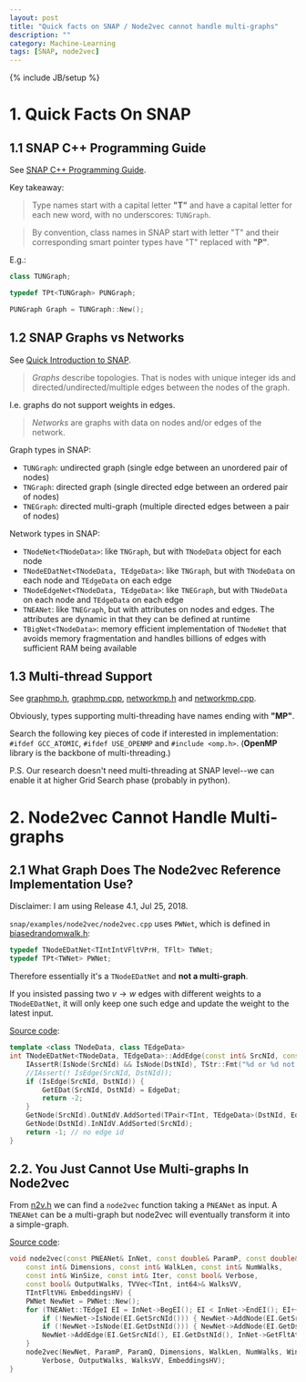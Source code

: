 ```yaml
---
layout: post
title: "Quick facts on SNAP / Node2vec cannot handle multi-graphs"
description: ""
category: Machine-Learning
tags: [SNAP, node2vec]
---
```

{% include JB/setup %}

# 1. Quick Facts On SNAP

## 1.1 SNAP C++ Programming Guide

See [SNAP C++ Programming Guide](https://snap.stanford.edu/snap/doc/snapdev-guide/).

Key takeaway:

> Type names start with a capital letter **"T"** and have a capital letter for each new word, with no underscores: `TUNGraph`.

> By convention, class names in SNAP start with letter "T" and their corresponding smart pointer types have "T" replaced with **"P"**.

E.g.:

```cpp
class TUNGraph;

typedef TPt<TUNGraph> PUNGraph;

PUNGraph Graph = TUNGraph::New();
```

## 1.2 SNAP Graphs vs Networks

See [Quick Introduction to SNAP](https://snap.stanford.edu/snap/quick.html).

> _Graphs_ describe topologies. That is nodes with unique integer ids and directed/undirected/multiple edges between the nodes of the graph.

I.e. graphs do not support weights in edges.

> _Networks_ are graphs with data on nodes and/or edges of the network.

Graph types in SNAP:

* `TUNGraph`: undirected graph (single edge between an unordered pair of nodes)
* `TNGraph`: directed graph (single directed edge between an ordered pair of nodes)
* `TNEGraph`: directed multi-graph (multiple directed edges between a pair of nodes)

Network types in SNAP:

* `TNodeNet<TNodeData>`: like `TNGraph`, but with `TNodeData` object for each node
* `TNodeEDatNet<TNodeData, TEdgeData>`: like `TNGraph`, but with `TNodeData` on each node and `TEdgeData` on each edge
* `TNodeEdgeNet<TNodeData, TEdgeData>`: like `TNEGraph`, but with `TNodeData` on each node and `TEdgeData` on each edge
* `TNEANet`: like `TNEGraph`, but with attributes on nodes and edges. The attributes are dynamic in that they can be defined at runtime
* `TBigNet<TNodeData>`: memory efficient implementation of `TNodeNet` that avoids memory fragmentation and handles billions of edges with sufficient RAM being available

## 1.3 Multi-thread Support

See [graphmp.h](https://snap.stanford.edu/snap/doc/snapuser-ref/d9/deb/graphmp_8h.html), [graphmp.cpp](https://snap.stanford.edu/snap/doc/snapuser-ref/d7/dd2/graphmp_8cpp.html), [networkmp.h](https://snap.stanford.edu/snap/doc/snapuser-ref/dc/d36/networkmp_8h.html) and [networkmp.cpp](https://snap.stanford.edu/snap/doc/snapuser-ref/dd/d0a/networkmp_8cpp.html).

Obviously, types supporting multi-threading have names ending with **"MP"**.

Search the following key pieces of code if interested in implementation: `#ifdef GCC_ATOMIC`, `#ifdef USE_OPENMP` and `#include <omp.h>`. (**OpenMP** library is the backbone of multi-threading.)

P.S. Our research doesn't need multi-threading at SNAP level--we can enable it at higher Grid Search phase (probably in python).

# 2. Node2vec Cannot Handle Multi-graphs

## 2.1 What Graph Does The Node2vec Reference Implementation Use?

Disclaimer: I am using Release 4.1, Jul 25, 2018.

`snap/examples/node2vec/node2vec.cpp` uses `PWNet`, which is defined in [biasedrandomwalk.h](https://snap.stanford.edu/snap/doc/snapdev-ref/d5/dc0/biasedrandomwalk_8h.html):

```cpp
typedef TNodeEDatNet<TIntIntVFltVPrH, TFlt> TWNet;
typedef TPt<TWNet> PWNet;
```

Therefore essentially it's a `TNodeEDatNet` and **not a multi-graph**.

If you insisted passing two $v \rightarrow w$ edges with different weights to a `TNodeEDatNet`, it will only keep one such edge and update the weight to the latest input.

[Source code](https://snap.stanford.edu/snap/doc/snapdev-ref/de/d62/classTNodeEDatNet.html#adc9fbdd2464d6077123ba3ff6ccf01e9):

```cpp
template <class TNodeData, class TEdgeData>
int TNodeEDatNet<TNodeData, TEdgeData>::AddEdge(const int& SrcNId, const int& DstNId, const TEdgeData& EdgeDat) {
    IAssertR(IsNode(SrcNId) && IsNode(DstNId), TStr::Fmt("%d or %d not a node.", SrcNId, DstNId).CStr());
    //IAssert(! IsEdge(SrcNId, DstNId));
    if (IsEdge(SrcNId, DstNId)) {
        GetEDat(SrcNId, DstNId) = EdgeDat;
        return -2;
    }
    GetNode(SrcNId).OutNIdV.AddSorted(TPair<TInt, TEdgeData>(DstNId, EdgeDat));
    GetNode(DstNId).InNIdV.AddSorted(SrcNId);
    return -1; // no edge id
}
```

## 2.2. You Just Cannot Use Multi-graphs In Node2vec

From [n2v.h](https://snap.stanford.edu/snap/doc/snapdev-ref/d6/d2e/n2v_8h.html) we can find a `node2vec` function taking a `PNEANet` as input. A `TNEANet` can be a multi-graph but node2vec will eventually transform it into a simple-graph. 

[Source code](https://snap.stanford.edu/snap/doc/snapdev-ref/d0/dcd/n2v_8cpp_source.html#l00081):

```cpp
void node2vec(const PNEANet& InNet, const double& ParamP, const double& ParamQ,
    const int& Dimensions, const int& WalkLen, const int& NumWalks,
    const int& WinSize, const int& Iter, const bool& Verbose,
    const bool& OutputWalks, TVVec<TInt, int64>& WalksVV,
    TIntFltVH& EmbeddingsHV) {
    PWNet NewNet = PWNet::New();
    for (TNEANet::TEdgeI EI = InNet->BegEI(); EI < InNet->EndEI(); EI++) {
        if (!NewNet->IsNode(EI.GetSrcNId())) { NewNet->AddNode(EI.GetSrcNId()); }
        if (!NewNet->IsNode(EI.GetDstNId())) { NewNet->AddNode(EI.GetDstNId()); }
        NewNet->AddEdge(EI.GetSrcNId(), EI.GetDstNId(), InNet->GetFltAttrDatE(EI,"weight"));
    }
    node2vec(NewNet, ParamP, ParamQ, Dimensions, WalkLen, NumWalks, WinSize, Iter, 
        Verbose, OutputWalks, WalksVV, EmbeddingsHV);
}
```